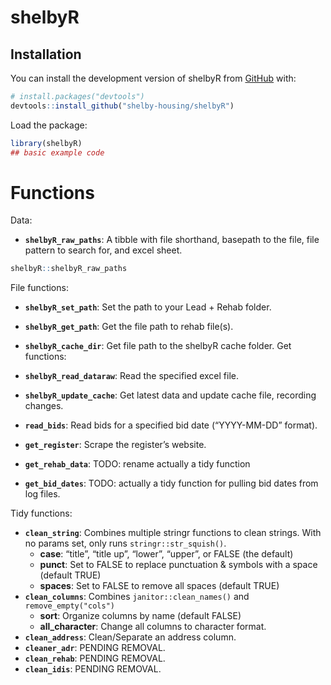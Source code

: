
<!-- README.md is generated from README.Rmd. Please edit that file -->

# shelbyR

<!-- badges: start -->
<!-- badges: end -->

## Installation

You can install the development version of shelbyR from
[GitHub](https://github.com/) with:

``` r
# install.packages("devtools")
devtools::install_github("shelby-housing/shelbyR")
```

Load the package:

``` r
library(shelbyR)
## basic example code
```

# Functions

Data:

- **`shelbyR_raw_paths`**: A tibble with file shorthand, basepath to the
  file, file pattern to search for, and excel sheet.

``` r
shelbyR::shelbyR_raw_paths
```

File functions:

- **`shelbyR_set_path`**: Set the path to your Lead + Rehab folder.

- **`shelbyR_get_path`**: Get the file path to rehab file(s).

- **`shelbyR_cache_dir`**: Get file path to the shelbyR cache folder.
  Get functions:

- **`shelbyR_read_dataraw`**: Read the specified excel file.

- **`shelbyR_update_cache`**: Get latest data and update cache file,
  recording changes.

- **`read_bids`**: Read bids for a specified bid date (“YYYY-MM-DD”
  format).

- **`get_register`**: Scrape the register’s website.

- **`get_rehab_data`**: TODO: rename actually a tidy function

- **`get_bid_dates`**: TODO: actually a tidy function for pulling bid
  dates from log files.

Tidy functions:

- **`clean_string`**: Combines multiple stringr functions to clean
  strings. With no params set, only runs `stringr::str_squish()`.
  - **case**: “title”, “title up”, “lower”, “upper”, or FALSE (the
    default)
  - **punct**: Set to FALSE to replace punctuation & symbols with a
    space (default TRUE)
  - **spaces**: Set to FALSE to remove all spaces (default TRUE)
- **`clean_columns`**: Combines `janitor::clean_names()` and
  `remove_empty("cols")`
  - **sort**: Organize columns by name (default FALSE)
  - **all_character**: Change all columns to character format.
- **`clean_address`**: Clean/Separate an address column.
- **`cleaner_adr`**: PENDING REMOVAL.
- **`clean_rehab`**: PENDING REMOVAL.
- **`clean_idis`**: PENDING REMOVAL.
